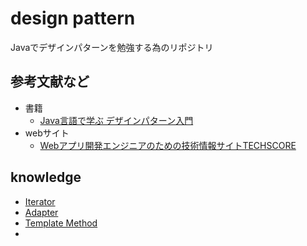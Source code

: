 design pattern
=====
Javaでデザインパターンを勉強する為のリポジトリ

参考文献など
-----
* 書籍
    * [Java言語で学ぶ デザインパターン入門](https://www.amazon.co.jp/%E5%A2%97%E8%A3%9C%E6%94%B9%E8%A8%82%E7%89%88Java%E8%A8%80%E8%AA%9E%E3%81%A7%E5%AD%A6%E3%81%B6%E3%83%87%E3%82%B6%E3%82%A4%E3%83%B3%E3%83%91%E3%82%BF%E3%83%BC%E3%83%B3%E5%85%A5%E9%96%80-%E7%B5%90%E5%9F%8E-%E6%B5%A9/dp/4797327030/ref=sr_1_1?ie=UTF8&qid=1465544729&sr=8-1&keywords=java%E3%83%87%E3%82%B6%E3%82%A4%E3%83%B3%E3%83%91%E3%82%BF%E3%83%BC%E3%83%B3)
* webサイト
    * [Webアプリ開発エンジニアのための技術情報サイトTECHSCORE](http://www.techscore.com/tech/DesignPattern/index.html/)

knowledge
-----
* [Iterator](https://github.com/t-katsuren/design/wiki/Iterator-Pattern)
* [Adapter](https://github.com/t-katsuren/design/wiki/Adapter-Pattern)
* [Template Method](https://github.com/t-katsuren/design/wiki/Template-Method-Pattern)
* 
